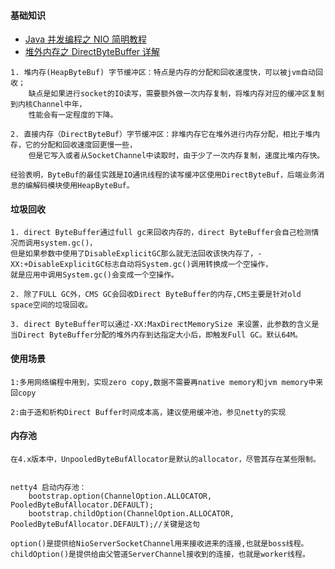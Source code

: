 
#### 基础知识
* [Java 并发编程之 NIO 简明教程](http://mp.weixin.qq.com/s/MlWir1tJARx5UN_SS6iSHQ)
* [堆外内存之 DirectByteBuffer 详解](http://mp.weixin.qq.com/s/PdGO53sPT0ZyfHJXkzTMqA)


```
1. 堆内存(HeapByteBuf) 字节缓冲区：特点是内存的分配和回收速度快，可以被jvm自动回收；
    缺点是如果进行socket的IO读写，需要额外做一次内存复制，将堆内存对应的缓冲区复制到内核Channel中年，
    性能会有一定程度的下降。

2. 直接内存（DirectByteBuf）字节缓冲区：非堆内存它在堆外进行内存分配，相比于堆内存，它的分配和回收速度回更慢一些，
    但是它写入或者从SocketChannel中读取时，由于少了一次内存复制，速度比堆内存快。

经验表明，ByteBuf的最佳实践是IO通讯线程的读写缓冲区使用DirectByteBuf，后端业务消息的编解码模块使用HeapByteBuf。

```

#### 垃圾回收
```
1. direct ByteBuffer通过full gc来回收内存的，direct ByteBuffer会自己检测情况而调用system.gc()，
但是如果参数中使用了DisableExplicitGC那么就无法回收该快内存了，-XX:+DisableExplicitGC标志自动将System.gc()调用转换成一个空操作，
就是应用中调用System.gc()会变成一个空操作。

2. 除了FULL GC外，CMS GC会回收Direct ByteBuffer的内存,CMS主要是针对old space空间的垃圾回收。

3. direct ByteBuffer可以通过-XX:MaxDirectMemorySize 来设置，此参数的含义是当Direct ByteBuffer分配的堆外内存到达指定大小后，即触发Full GC。默认64M。
```

#### 使用场景
```
1:多用网络编程中用到，实现zero copy,数据不需要再native memory和jvm memory中来回copy

2:由于造和析构Direct Buffer时间成本高，建议使用缓冲池，参见netty的实现
```

#### 内存池
```
在4.x版本中，UnpooledByteBufAllocator是默认的allocator，尽管其存在某些限制。


netty4 启动内存池：
    bootstrap.option(ChannelOption.ALLOCATOR, PooledByteBufAllocator.DEFAULT);
    bootstrap.childOption(ChannelOption.ALLOCATOR, PooledByteBufAllocator.DEFAULT);//关键是这句

option()是提供给NioServerSocketChannel用来接收进来的连接,也就是boss线程。
childOption()是提供给由父管道ServerChannel接收到的连接，也就是worker线程。
```